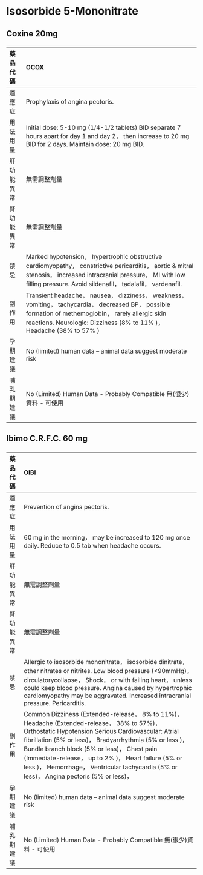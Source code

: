 # Isosorbide 5-Mononitrate

## Coxine 20mg

##### 

| 藥品代碼   | OCOX                                                                                                                                                                                                                             |
|:-----------|:---------------------------------------------------------------------------------------------------------------------------------------------------------------------------------------------------------------------------------|
| 適應症     | Prophylaxis of angina pectoris.                                                                                                                                                                                                  |
| 用法用量   | Initial dose: 5-10 mg (1/4-1/2 tablets) BID separate 7 hours apart for day 1 and day 2， then increase to 20 mg BID for 2 days. Maintain dose: 20 mg BID.                                                                        |
| 肝功能異常 | 無需調整劑量                                                                                                                                                                                                                     |
| 腎功能異常 | 無需調整劑量                                                                                                                                                                                                                     |
| 禁忌       | Marked hypotension， hypertrophic obstructive cardiomyopathy， constrictive pericarditis， aortic & mitral stenosis， increased intracranial pressure， MI with low filling pressure. Avoid sildenafil， tadalafil， vardenafil. |
| 副作用     | Transient headache， nausea， dizziness， weakness， vomiting， tachycardia， decreased BP， possible formation of methemoglobin， rarely allergic skin reactions. Neurologic: Dizziness (8% to 11% )， Headache (38% to 57% )   |
| 孕期建議   | No (limited) human data – animal data suggest moderate risk                                                                                                                                                                      |
| 哺乳期建議 | No (Limited) Human Data - Probably Compatible 無(很少)資料 - 可使用                                                                                                                                                              |

## Ibimo C.R.F.C. 60 mg

##### 

| 藥品代碼   | OIBI                                                                                                                                                                                                                                                                                                                                                                                                             |
|:-----------|:-----------------------------------------------------------------------------------------------------------------------------------------------------------------------------------------------------------------------------------------------------------------------------------------------------------------------------------------------------------------------------------------------------------------|
| 適應症     | Prevention of angina pectoris.                                                                                                                                                                                                                                                                                                                                                                                   |
| 用法用量   | 60 mg in the morning， may be increased to 120 mg once daily. Reduce to 0.5 tab when headache occurs.                                                                                                                                                                                                                                                                                                            |
| 肝功能異常 | 無需調整劑量                                                                                                                                                                                                                                                                                                                                                                                                     |
| 腎功能異常 | 無需調整劑量                                                                                                                                                                                                                                                                                                                                                                                                     |
| 禁忌       | Allergic to isosorbide mononitrate， isosorbide dinitrate， other nitrates or nitrites. Low blood pressure (<90mmHg)， circulatorycollapse， Shock， or with failing heart， unless could keep blood pressure. Angina caused by hypertrophic cardiomyopathy may be aggravated. Increased intracranial pressure. Pericarditis.                                                                                    |
| 副作用     | Common Dizziness (Extended-release， 8% to 11%)， Headache (Extended-release， 38% to 57%)， Orthostatic Hypotension Serious Cardiovascular: Atrial fibrillation (5% or less)， Bradyarrhythmia (5% or less )， Bundle branch block (5% or less)， Chest pain (Immediate-release， up to 2% )， Heart failure (5% or less )， Hemorrhage， Ventricular tachycardia (5% or less)， Angina pectoris (5% or less)， |
| 孕期建議   | No (limited) human data – animal data suggest moderate risk                                                                                                                                                                                                                                                                                                                                                      |
| 哺乳期建議 | No (Limited) Human Data - Probably Compatible 無(很少)資料 - 可使用                                                                                                                                                                                                                                                                                                                                              |

